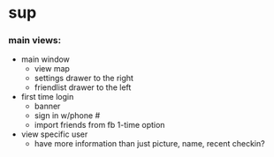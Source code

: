 # sup

### main views:

-	main window
	-	view map
	-	settings drawer to the right
	-	friendlist drawer to the left
-	first time login
	-	banner
	-	sign in w/phone #
	-	import friends from fb 1-time option
-	view specific user
	-	have more information than just picture, name, recent checkin?
